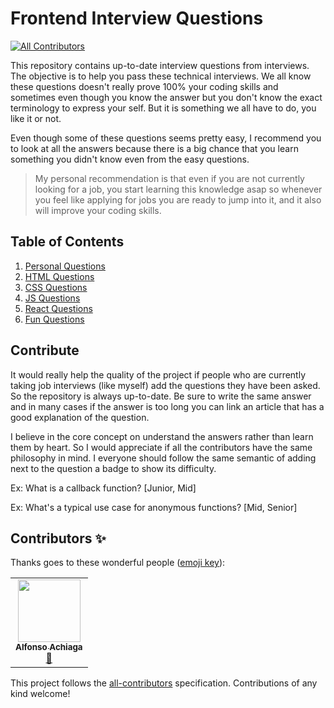 # Frontend Interview Questions
<!-- ALL-CONTRIBUTORS-BADGE:START - Do not remove or modify this section -->
[![All Contributors](https://img.shields.io/badge/all_contributors-1-orange.svg?style=flat-square)](#contributors-)
<!-- ALL-CONTRIBUTORS-BADGE:END -->

This repository contains up-to-date interview questions from interviews. The objective is to help you pass these technical interviews. We all know these questions doesn't really prove 100% your coding skills and sometimes even though you know the answer but you don't know the exact terminology to express your self. But it is something we all have to do, you like it or not.

Even though some of these questions seems pretty easy, I recommend you to look at all the answers because there is a big chance that you learn something you didn't know even from the easy questions.

> My personal recommendation is that even if you are not currently looking for a job, you start learning this knowledge asap so whenever you feel like applying for jobs you are ready to jump into it, and it also will improve your coding skills.

## Table of Contents

  1. [Personal Questions](src/questions/personal-questions.md)
  2. [HTML Questions](src/questions/html-questions.md)
  3. [CSS Questions](src/questions/css-questions.md)
  4. [JS Questions](src/questions/js-questions.md)
  5. [React Questions](src/questions/react-questions.md)
  6. [Fun Questions](src/questions/fun-questions.md)
  
  ## Contribute

It would really help the quality of the project if people who are currently taking job interviews (like myself) add the questions they have been asked. So the repository is always up-to-date. Be sure to write the same answer and in many cases if the answer is too long you can link an article that has a good explanation of the question. 

I believe in the core concept on understand the answers rather than learn them by heart. So I would appreciate if all the contributors have the same philosophy in mind. I everyone should follow the same semantic of adding next to the question a badge to show its difficulty.

Ex: What is a callback function? [Junior, Mid]

Ex: What's a typical use case for anonymous functions?  [Mid, Senior]

## Contributors ✨

Thanks goes to these wonderful people ([emoji key](https://allcontributors.org/docs/en/emoji-key)):

<!-- ALL-CONTRIBUTORS-LIST:START - Do not remove or modify this section -->
<!-- prettier-ignore-start -->
<!-- markdownlint-disable -->
<table>
  <tr>
    <td align="center"><a href="https://achiaga.now.sh/"><img src="https://avatars0.githubusercontent.com/u/44972334?v=4" width="100px;" alt=""/><br /><sub><b>Alfonso Achiaga</b></sub></a><br /><a href="https://github.com/Achiaga/Frontend-Interview-Questions/commits?author=Achiaga" title="Documentation">📖</a></td>
  </tr>
</table>

<!-- markdownlint-enable -->
<!-- prettier-ignore-end -->
<!-- ALL-CONTRIBUTORS-LIST:END -->

This project follows the [all-contributors](https://github.com/all-contributors/all-contributors) specification. Contributions of any kind welcome!
